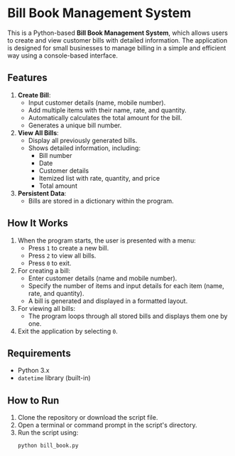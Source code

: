 # Bill Book Management System

This is a Python-based **Bill Book Management System**, which allows users to create and view customer bills with detailed information. The application is designed for small businesses to manage billing in a simple and efficient way using a console-based interface.

## Features
1. **Create Bill**:
   - Input customer details (name, mobile number).
   - Add multiple items with their name, rate, and quantity.
   - Automatically calculates the total amount for the bill.
   - Generates a unique bill number.
2. **View All Bills**:
   - Display all previously generated bills.
   - Shows detailed information, including:
     - Bill number
     - Date
     - Customer details
     - Itemized list with rate, quantity, and price
     - Total amount
3. **Persistent Data**:
   - Bills are stored in a dictionary within the program.

## How It Works
1. When the program starts, the user is presented with a menu:
   - Press `1` to create a new bill.
   - Press `2` to view all bills.
   - Press `0` to exit.
2. For creating a bill:
   - Enter customer details (name and mobile number).
   - Specify the number of items and input details for each item (name, rate, and quantity).
   - A bill is generated and displayed in a formatted layout.
3. For viewing all bills:
   - The program loops through all stored bills and displays them one by one.
4. Exit the application by selecting `0`.

## Requirements
- Python 3.x
- `datetime` library (built-in)

## How to Run
1. Clone the repository or download the script file.
2. Open a terminal or command prompt in the script's directory.
3. Run the script using:
   ```bash
   python bill_book.py
